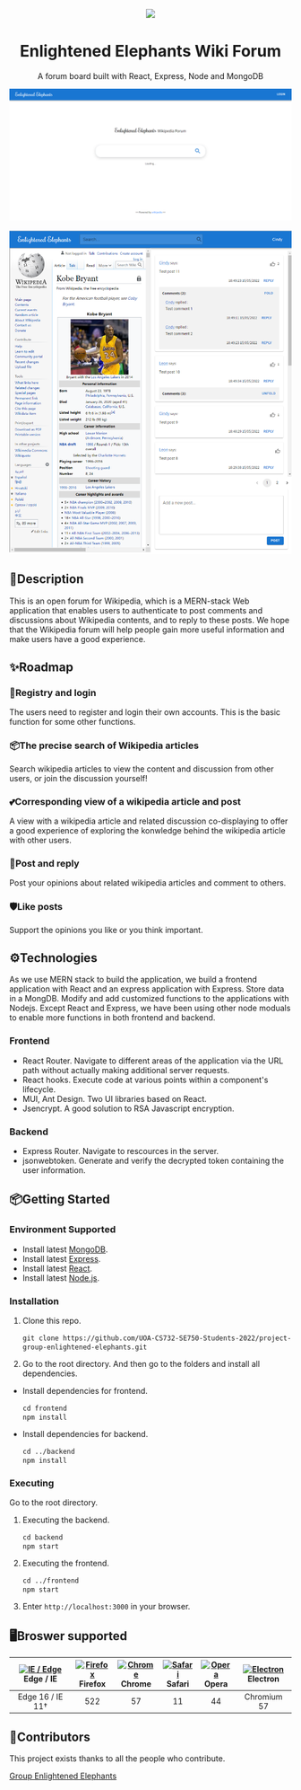 <p align="center">
  <a href="https://yangshunjie.com/ant-design-blazor/">
    <img src="./frontend/public/favicon.ico">
  </a>
</p>

<h1 align="center">Enlightened Elephants Wiki Forum</h1>

<div align="center">A forum board built with React, Express, Node and MongoDB</div>

![](./Home.png)

![](./Kobe_Bryant.png)

## 🎨Description 

This is an open forum for Wikipedia, which is a MERN-stack Web application that enables users to authenticate to post comments and discussions about Wikipedia contents, and to reply to these posts. We hope that the Wikipedia forum will help people gain more useful information and make users have a good experience.

## ✨Roadmap

### 🌈Registry and login

The users need to register and login their own accounts. This is the basic function for some other functions.


### 📦The precise search of Wikipedia articles
Search wikipedia articles to view the content and discussion from other users, or join the discussion yourself!

### 💕Corresponding view of a wikipedia article and post
A view with a wikipedia article and related discussion co-displaying to offer a good experience of exploring the konwledge behind the wikipedia article with other users.

### 🎨Post and reply
Post your opinions about related wikipedia articles and comment to others.

### 🛡Like posts
Support the opinions you like or you think important.

## ⚙️Technologies

As we use MERN stack to build the application, we build a frontend application with React and an express application with Express. Store data in a MongDB. Modify and add customized functions to the applications with Nodejs. Except React and Express, we have been using other node moduals to enable more functions in both frontend and backend.

### Frontend

* React Router. Navigate to different areas of the application via the URL path without actually making additional server requests.
* React hooks. Execute code at various points within a component's lifecycle.
* MUI, Ant Design. Two UI libraries based on React.
* Jsencrypt. A good solution to RSA Javascript encryption.

### Backend
* Express Router. Navigate to rescources in the server.
* jsonwebtoken. Generate and verify the decrypted token containing the user information.

## 📦Getting Started

### Environment Supported

* Install latest [MongoDB](https://www.mongodb.com/3).
* Install latest [Express](https://expressjs.com/).
* Install latest [React](https://reactjs.org/).
* Install latest  [Node.js](https://nodejs.org/en/).

### Installation

1. Clone this repo.

       git clone https://github.com/UOA-CS732-SE750-Students-2022/project-group-enlightened-elephants.git



2. Go to the root directory. And then go to the folders and install all dependencies.

* Install dependencies for frontend.

      cd frontend
      npm install

* Install dependencies for backend.

      cd ../backend
      npm install

### Executing

Go to the root directory.

1. Executing the backend.

       cd backend
       npm start
       
2. Executing the frontend.

       cd ../frontend
       npm start

3. Enter `http://localhost:3000` in your browser.


## 🖥Broswer supported

| [<img src="https://cdn.jsdelivr.net/gh/alrra/browser-logos/src/edge/edge_48x48.png" alt="IE / Edge" width="24px" height="24px" />](http://godban.github.io/browsers-support-badges/)</br> Edge / IE | [<img src="https://cdn.jsdelivr.net/gh/alrra/browser-logos/src/firefox/firefox_48x48.png" alt="Firefox" width="24px" height="24px" />](http://godban.github.io/browsers-support-badges/)</br>Firefox | [<img src="https://cdn.jsdelivr.net/gh/alrra/browser-logos/src/chrome/chrome_48x48.png" alt="Chrome" width="24px" height="24px" />](http://godban.github.io/browsers-support-badges/)</br>Chrome | [<img src="https://cdn.jsdelivr.net/gh/alrra/browser-logos/src/safari/safari_48x48.png" alt="Safari" width="24px" height="24px" />](http://godban.github.io/browsers-support-badges/)</br>Safari | [<img src="https://cdn.jsdelivr.net/gh/alrra/browser-logos/src/opera/opera_48x48.png" alt="Opera" width="24px" height="24px" />](http://godban.github.io/browsers-support-badges/)</br>Opera | [<img src="https://cdn.jsdelivr.net/gh/alrra/browser-logos/src/electron/electron_48x48.png" alt="Electron" width="24px" height="24px" />](http://godban.github.io/browsers-support-badges/)</br>Electron |
| :-------------------------------------------------------------------------------------------------------------------------------------------------------------------------------------------------: | :--------------------------------------------------------------------------------------------------------------------------------------------------------------------------------------------------: | :----------------------------------------------------------------------------------------------------------------------------------------------------------------------------------------------: | :----------------------------------------------------------------------------------------------------------------------------------------------------------------------------------------------: | :------------------------------------------------------------------------------------------------------------------------------------------------------------------------------------------: | :------------------------------------------------------------------------------------------------------------------------------------------------------------------------------------------------------: |
|                                                                                          Edge 16 / IE 11†                                                                                           |                                                                                                 522                                                                                                  |                                                                                                57                                                                                                |                                                                                                11                                                                                                |                                                                                              44                                                                                              |                                                                                               Chromium 57                                                                                                |

## 🤝Contributors

This project exists thanks to all the people who contribute.

<a href="https://github.com/UOA-CS732-SE750-Students-2022/project-group-enlightened-elephants/graphs/contributors">
  Group Enlightened Elephants
</a>
